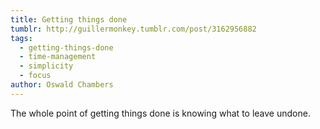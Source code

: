 ```yaml
---
title: Getting things done
tumblr: http://guillermonkey.tumblr.com/post/3162956882
tags:
  - getting-things-done
  - time-management
  - simplicity
  - focus
author: Oswald Chambers
---
```


The whole point of getting things done is knowing what to leave undone.
